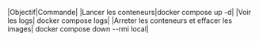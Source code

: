 |Objectif|Commande|
|Lancer les conteneurs|docker compose up -d|
|Voir les logs| docker compose logs|
|Arreter les conteneurs et effacer les images| docker compose down --rmi local|

